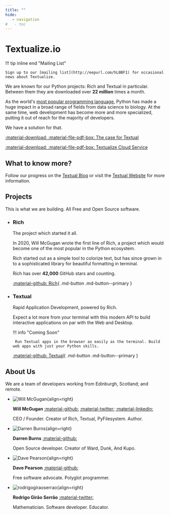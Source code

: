 ```yaml
---
title: ""
hide:
   - navigation
#   - toc
---
```



# Textualize.io


!!! tip inline end "Mailing List"

    Sign up to our [mailing list](http://eepurl.com/hL0BF1) for occasional news about Textualize.

We are known for our Python projects: Rich and Textual in particular.
Between them they are downloaded over **22 million** times a month.

As the world's [most popular programming language](https://www.tiobe.com/tiobe-index/), Python has made a huge impact in a broad range of fields from data science to biology. At the same time, web development has become more and more specialized, putting it out of reach for the majority of developers.

We have a solution for that.

[:material-download: :material-file-pdf-box: The case for Textual](./files/The%20case%20for%20Textual%20-%20Google%20Docs.pdf)

[:material-download: :material-file-pdf-box: Textualize Cloud Service](./files/Textual%20Cloud%20Service%20-%20Google%20Docs.pdf)

## What to know more?

Follow our progress on the [Textual Blog](https://textual.textualize.io/blog/) or visit the [Textual Website](https://textual.textualize.io/) for more information.


## Projects

This is what we are building. All Free and Open Source software.

<div class="grid cards " markdown>

 - ### Rich

    The project which started it all.

    In 2020, Will McGugan wrote the first line of Rich, a project which would become one of the most popular in the Python ecosystem.

    Rich started out as a simple tool to colorize text, but has since grown in to a sophisticated library for beautiful formatting in terminal.

    Rich has over **42,000** GitHub stars and counting.

    [:material-github: Rich](https://github.com/textualize/rich){ .md-button .md-button--primary }


 - ### Textual

    Rapid Application Development, powered by Rich.    

    Expect a lot more from your terminal with this modern API to build interactive applications on par with the Web and Desktop.
    
    !!! info "Coming Soon"

        Run Textual apps in the browser as easily as the terminal. Build web apps with just your Python skills.


    [:material-github: Textual](https://github.com/textualize/textual){ .md-button .md-button--primary }

</div>

## About Us

We are a team of developers working from Edinburgh, Scotland; and remote.

<div class="grid cards mugshots" markdown>

-   ![Will McGugan](https://github.com/willmcgugan.png){align=right}
    
    **Will McGugan**  [:material-github:](https://github.com/willmcgugan) [:material-twitter:](https://twitter.com/willmcgugan) [:material-linkedin:](https://www.linkedin.com/in/willmcgugan/)
   
    CEO / Founder. Creator of Rich, Textual, PyFilesystem. Author.


-   ![Darren Burns](https://github.com/darrenburns.png){align=right}
   
    **Darren Burns** [:material-github:](https://github.com/darrenburns)

    Open Source developer. Creator of Ward, Dunk, And Kupo. 

-   ![Dave Pearson](https://github.com/davep.png){align=right}
    
    **Dave Pearson** [:material-github:](https://github.com/davep)

    Free software advocate. Polyglot programmer.

-   ![rodrigogiraoserrao](https://github.com/rodrigogiraoserrao.png){align=right}
   
    **Rodrigo Girão Serrão** [:material-twitter:](https://twitter.com/mathsppblog)

    Mathematician. Software developer. Educator. 

